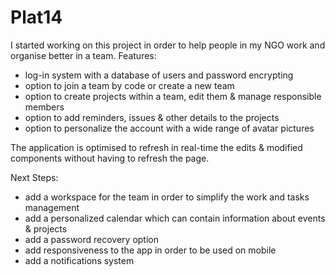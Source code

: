 # Plat14

I started working on this project in order to help people in my NGO work and organise better in a team.
Features:
- log-in system with a database of users and password encrypting
- option to join a team by code or create a new team
- option to create projects within a team, edit them & manage responsible members
- option to add reminders, issues & other details to the projects 
- option to personalize the account with a wide range of avatar pictures

The application is optimised to refresh in real-time the edits & modified components without having to refresh the page.

Next Steps:
- add a workspace for the team in order to simplify the work and tasks management
- add a personalized calendar which can contain information about events & projects
- add a password recovery option
- add responsiveness to the app in order to be used on mobile
- add a notifications system
